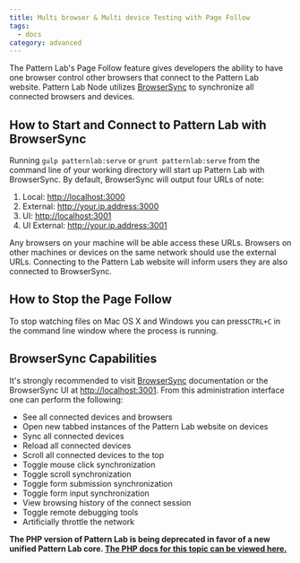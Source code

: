 ```yaml
---
title: Multi browser & Multi device Testing with Page Follow
tags:
  - docs
category: advanced
---
```


The Pattern Lab's Page Follow feature gives developers the ability to have one browser control other browsers that connect to the Pattern Lab website. Pattern Lab Node utilizes [BrowserSync](http://www.browsersync.io/) to synchronize all connected browsers and devices.

## How to Start and Connect to Pattern Lab with BrowserSync

Running `gulp patternlab:serve` or `grunt patternlab:serve` from the command line of your working directory will start up Pattern Lab with BrowserSync. By default, BrowserSync will output four URLs of note:

1. Local: [http://localhost:3000](http://localhost:3000)
2. External: http://your.ip.address:3000
3. UI: [http://localhost:3001](http://localhost:3001)
4. UI External: http://your.ip.address:3001

Any browsers on your machine will be able access these URLs. Browsers on other machines or devices on the same network should use the external URLs. Connecting to the Pattern Lab website will inform users they are also connected to BrowserSync.

## How to Stop the Page Follow

To stop watching files on Mac OS X and Windows you can press`CTRL+C` in the command line window where the process is running.

## BrowserSync Capabilities

It's strongly recommended to visit [BrowserSync](http://www.browsersync.io/) documentation or the BrowserSync UI at [http://localhost:3001](http://localhost:3001). From this administration interface one can perform the following:

- See all connected devices and browsers
- Open new tabbed instances of the Pattern Lab website on devices
- Sync all connected devices
- Reload all connected devices
- Scroll all connected devices to the top
- Toggle mouse click synchronization
- Toggle scroll synchronization
- Toggle form submission synchronization
- Toggle form input synchronization
- View browsing history of the connect session
- Toggle remote debugging tools
- Artificially throttle the network

<strong>The PHP version of Pattern Lab is being deprecated in favor of a new unified Pattern Lab core. <a href='./php/advanced-page-follow'>The PHP docs for this topic can be viewed here.</a></strong>
